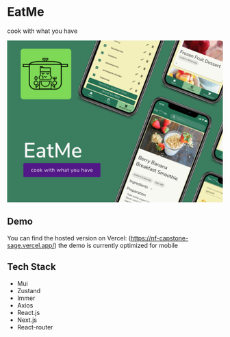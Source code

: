 # EatMe

cook with what you have

![EatMe Mockup](/public/images/EatMePurple.png)

## Demo

You can find the hosted version on Vercel: (https://nf-capstone-sage.vercel.app/)
the demo is currently optimized for mobile

## Tech Stack

- Mui
- Zustand
- Immer
- Axios
- React.js
- Next.js
- React-router
